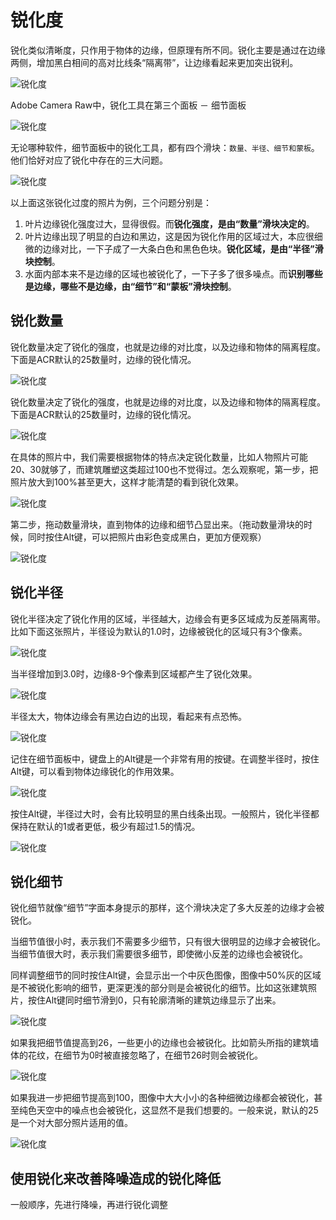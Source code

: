 # 锐化度

锐化类似清晰度，只作用于物体的边缘，但原理有所不同。锐化主要是通过在边缘两侧，增加黑白相间的高对比线条“隔离带”，让边缘看起来更加突出锐利。

![锐化度](/study/imgs/ruihua1.webp)

Adobe Camera Raw中，锐化工具在第三个面板 － 细节面板


![锐化度](/study/imgs/ruihua2.webp)

无论哪种软件，细节面板中的锐化工具，都有四个滑块：`数量、半径、细节和蒙板`。他们恰好对应了锐化中存在的三大问题。


![锐化度](/study/imgs/ruihua3.webp)

以上面这张锐化过度的照片为例，三个问题分别是：

1. 叶片边缘锐化强度过大，显得很假。而**锐化强度，是由“数量”滑块决定的**。
2. 叶片边缘出现了明显的白边和黑边，这是因为锐化作用的区域过大，本应很细微的边缘对比，一下子成了一大条白色和黑色色块。**锐化区域，是由“半径”滑块控制**。
3. 水面内部本来不是边缘的区域也被锐化了，一下子多了很多噪点。而**识别哪些是边缘，哪些不是边缘，由“细节”和“蒙板”滑块控制**。


## 锐化数量

锐化数量决定了锐化的强度，也就是边缘的对比度，以及边缘和物体的隔离程度。下面是ACR默认的25数量时，边缘的锐化情况。

![锐化度](/study/imgs/ruihua4.webp)

锐化数量决定了锐化的强度，也就是边缘的对比度，以及边缘和物体的隔离程度。下面是ACR默认的25数量时，边缘的锐化情况。

![锐化度](/study/imgs/ruihua5.webp)

在具体的照片中，我们需要根据物体的特点决定锐化数量，比如人物照片可能20、30就够了，而建筑雕塑这类超过100也不觉得过。怎么观察呢，第一步，把照片放大到100%甚至更大，这样才能清楚的看到锐化效果。

![锐化度](/study/imgs/ruihua6.webp)

第二步，拖动数量滑块，直到物体的边缘和细节凸显出来。（拖动数量滑块的时候，同时按住Alt键，可以把照片由彩色变成黑白，更加方便观察）

![锐化度](/study/imgs/ruihua7.webp)

## 锐化半径

锐化半径决定了锐化作用的区域，半径越大，边缘会有更多区域成为反差隔离带。比如下面这张照片，半径设为默认的1.0时，边缘被锐化的区域只有3个像素。

![锐化度](/study/imgs/ruihua8.webp)

当半径增加到3.0时，边缘8-9个像素到区域都产生了锐化效果。

![锐化度](/study/imgs/ruihua9.webp)

半径太大，物体边缘会有黑边白边的出现，看起来有点恐怖。

![锐化度](/study/imgs/ruihua10.webp)

记住在细节面板中，键盘上的Alt键是一个非常有用的按键。在调整半径时，按住Alt键，可以看到物体边缘锐化的作用效果。

![锐化度](/study/imgs/ruihua11.webp)

按住Alt键，半径过大时，会有比较明显的黑白线条出现。一般照片，锐化半径都保持在默认的1或者更低，极少有超过1.5的情况。

![锐化度](/study/imgs/ruihua12.webp)

## 锐化细节

锐化细节就像“细节”字面本身提示的那样，这个滑块决定了多大反差的边缘才会被锐化。

当细节值很小时，表示我们不需要多少细节，只有很大很明显的边缘才会被锐化。当细节值很大时，表示我们需要很多细节，即使微小反差的边缘也会被锐化。

同样调整细节的同时按住Alt键，会显示出一个中灰色图像，图像中50%灰的区域是不被锐化影响的细节，更深更浅的部分则是会被锐化的细节。比如这张建筑照片，按住Alt键同时细节滑到0，只有轮廓清晰的建筑边缘显示了出来。

![锐化度](/study/imgs/ruihua13.webp)

如果我把细节值提高到26，一些更小的边缘也会被锐化。比如箭头所指的建筑墙体的花纹，在细节为0时被直接忽略了，在细节26时则会被锐化。

![锐化度](/study/imgs/ruihua14.webp)

如果我进一步把细节提高到100，图像中大大小小的各种细微边缘都会被锐化，甚至纯色天空中的噪点也会被锐化，这显然不是我们想要的。一般来说，默认的25是一个对大部分照片适用的值。

![锐化度](/study/imgs/ruihua15.webp)



## 使用锐化来改善降噪造成的锐化降低


一般顺序，先进行降噪，再进行锐化调整
